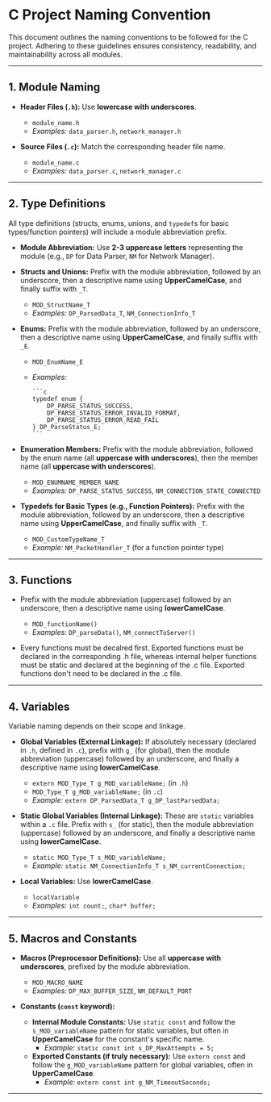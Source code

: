 # C Project Naming Convention

This document outlines the naming conventions to be followed for the C project. Adhering to these guidelines ensures consistency, readability, and maintainability across all modules.

-----

## 1\. Module Naming

* **Header Files (`.h`):** Use **lowercase with underscores**.

  * `module_name.h`
  * *Examples:* `data_parser.h`, `network_manager.h`

* **Source Files (`.c`):** Match the corresponding header file name.

  * `module_name.c`
  * *Examples:* `data_parser.c`, `network_manager.c`

-----

## 2\. Type Definitions

All type definitions (structs, enums, unions, and `typedef`s for basic types/function pointers) will include a module abbreviation prefix.

* **Module Abbreviation:** Use **2-3 uppercase letters** representing the module (e.g., `DP` for Data Parser, `NM` for Network Manager).

* **Structs and Unions:** Prefix with the module abbreviation, followed by an underscore, then a descriptive name using **UpperCamelCase**, and finally suffix with `_T`.

  * `MOD_StructName_T`
  * *Examples:* `DP_ParsedData_T`, `NM_ConnectionInfo_T`

* **Enums:** Prefix with the module abbreviation, followed by an underscore, then a descriptive name using **UpperCamelCase**, and finally suffix with `_E`.

  * `MOD_EnumName_E`
  * *Examples:*

        ```c
        typedef enum {
            DP_PARSE_STATUS_SUCCESS,
            DP_PARSE_STATUS_ERROR_INVALID_FORMAT,
            DP_PARSE_STATUS_ERROR_READ_FAIL
        } DP_ParseStatus_E;
        ```

* **Enumeration Members:** Prefix with the module abbreviation, followed by the enum name (all **uppercase with underscores**), then the member name (all **uppercase with underscores**).

  * `MOD_ENUMNAME_MEMBER_NAME`
  * *Examples:* `DP_PARSE_STATUS_SUCCESS`, `NM_CONNECTION_STATE_CONNECTED`

* **Typedefs for Basic Types (e.g., Function Pointers):** Prefix with the module abbreviation, followed by an underscore, then a descriptive name using **UpperCamelCase**, and finally suffix with `_T`.

  * `MOD_CustomTypeName_T`
  * *Example:* `NM_PacketHandler_T` (for a function pointer type)

-----

## 3\. Functions

* Prefix with the module abbreviation (uppercase) followed by an underscore, then a descriptive name using **lowerCamelCase**.

  * `MOD_functionName()`
  * *Examples:* `DP_parseData()`, `NM_connectToServer()`

* Every functions must be decalred first. Exported functions must be declared in the corresponding .h file, whereas internal helper functions must be static and declared at the beginning of the .c file. Exported functions don't need to be declared in the .c file.

-----

## 4\. Variables

Variable naming depends on their scope and linkage.

* **Global Variables (External Linkage):** If absolutely necessary (declared in `.h`, defined in `.c`), prefix with `g_` (for global), then the module abbreviation (uppercase) followed by an underscore, and finally a descriptive name using **lowerCamelCase**.

  * `extern MOD_Type_T g_MOD_variableName;` (in `.h`)
  * `MOD_Type_T g_MOD_variableName;` (in `.c`)
  * *Example:* `extern DP_ParsedData_T g_DP_lastParsedData;`

* **Static Global Variables (Internal Linkage):** These are `static` variables within a `.c` file. Prefix with `s_` (for static), then the module abbreviation (uppercase) followed by an underscore, and finally a descriptive name using **lowerCamelCase**.

  * `static MOD_Type_T s_MOD_variableName;`
  * *Example:* `static NM_ConnectionInfo_T s_NM_currentConnection;`

* **Local Variables:** Use **lowerCamelCase**.

  * `localVariable`
  * *Examples:* `int count;`, `char* buffer;`

-----

## 5\. Macros and Constants

* **Macros (Preprocessor Definitions):** Use all **uppercase with underscores**, prefixed by the module abbreviation.

  * `MOD_MACRO_NAME`
  * *Examples:* `DP_MAX_BUFFER_SIZE`, `NM_DEFAULT_PORT`

* **Constants (`const` keyword):**

  * **Internal Module Constants:** Use `static const` and follow the `s_MOD_variableName` pattern for static variables, but often in **UpperCamelCase** for the constant's specific name.
    * *Example:* `static const int s_DP_MaxAttempts = 5;`
  * **Exported Constants (if truly necessary):** Use `extern const` and follow the `g_MOD_variableName` pattern for global variables, often in **UpperCamelCase**.
    * *Example:* `extern const int g_NM_TimeoutSeconds;`

-----
